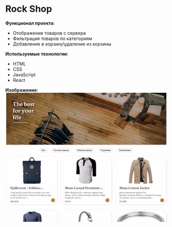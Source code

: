 # Rock Shop

**Функционал проекта**: <br>
- Отображение товаров с сервера<br>
- Фильтрация товаров по категориям<br>
- Добавление в корзину\удаление из корзины<br>

**Используемые технологии**: 
- HTML<br>
- CSS<br>
- JavaScript<br>
- React

**Изображение**:<br>
![Twit mini](./src/img/shop.gif)
